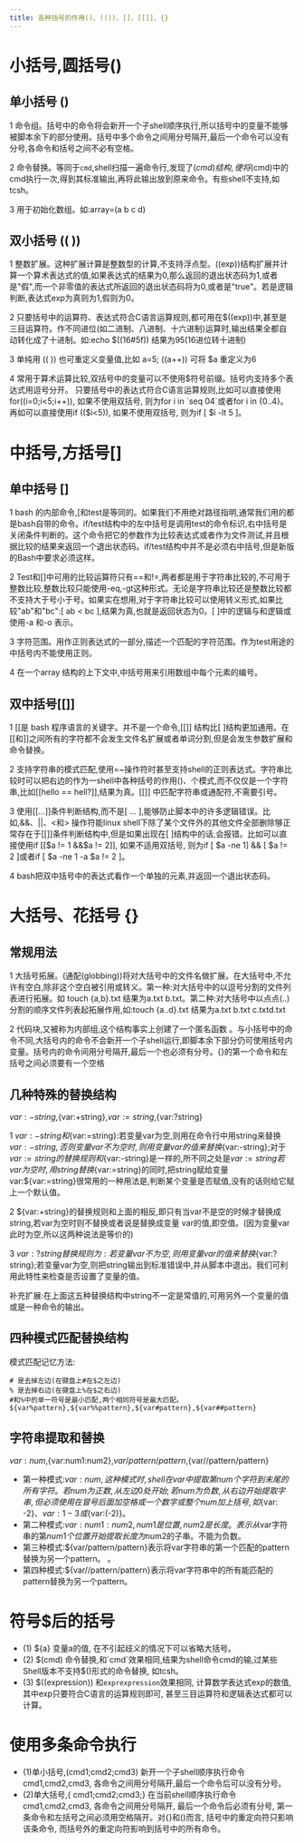 ```yaml
---
title: 各种括号的作用()、(())、[]、[[]]、{}
---
```


# 小括号,圆括号()

## 单小括号 ()

1 命令组。括号中的命令将会新开一个子shell顺序执行,所以括号中的变量不能够被脚本余下的部分使用。括号中多个命令之间用分号隔开,最后一个命令可以没有分号,各命令和括号之间不必有空格。

2 命令替换。等同于`cmd`,shell扫描一遍命令行,发现了$(cmd)结构,便将$(cmd)中的cmd执行一次,得到其标准输出,再将此输出放到原来命令。有些shell不支持,如tcsh。

3 用于初始化数组。如:array=(a b c d)

## 双小括号 (( ))

1 整数扩展。这种扩展计算是整数型的计算,不支持浮点型。((exp))结构扩展并计算一个算术表达式的值,如果表达式的结果为0,那么返回的退出状态码为1,或者 是"假",而一个非零值的表达式所返回的退出状态码将为0,或者是"true"。若是逻辑判断,表达式exp为真则为1,假则为0。

2 只要括号中的运算符、表达式符合C语言运算规则,都可用在$((exp))中,甚至是三目运算符。作不同进位(如二进制、八进制、十六进制)运算时,输出结果全都自动转化成了十进制。如:echo $((16#5f)) 结果为95(16进位转十进制)

3 单纯用 (( )) 也可重定义变量值,比如 a=5; ((a++)) 可将 $a 重定义为6

4 常用于算术运算比较,双括号中的变量可以不使用$符号前缀。括号内支持多个表达式用逗号分开。 只要括号中的表达式符合C语言运算规则,比如可以直接使用for((i=0;i<5;i++)), 如果不使用双括号, 则为for i in `seq 04`或者for i in {0..4}。再如可以直接使用if (($i<5)), 如果不使用双括号, 则为if [ $i -lt 5 ]。

# 中括号,方括号[]

## 单中括号 []

1 bash 的内部命令,[和test是等同的。如果我们不用绝对路径指明,通常我们用的都是bash自带的命令。if/test结构中的左中括号是调用test的命令标识,右中括号是关闭条件判断的。这个命令把它的参数作为比较表达式或者作为文件测试,并且根据比较的结果来返回一个退出状态码。if/test结构中并不是必须右中括号,但是新版的Bash中要求必须这样。

2 Test和[]中可用的比较运算符只有==和!=,两者都是用于字符串比较的,不可用于整数比较,整数比较只能使用-eq,-gt这种形式。无论是字符串比较还是整数比较都不支持大于号小于号。如果实在想用,对于字符串比较可以使用转义形式,如果比较"ab"和"bc":[ ab \< bc ],结果为真,也就是返回状态为0。[ ]中的逻辑与和逻辑或使用-a 和-o 表示。

3 字符范围。用作正则表达式的一部分,描述一个匹配的字符范围。作为test用途的中括号内不能使用正则。

4 在一个array 结构的上下文中,中括号用来引用数组中每个元素的编号。

## 双中括号[[]]

1 [[是 bash 程序语言的关键字。并不是一个命令,[[]] 结构比[ ]结构更加通用。在[[和]]之间所有的字符都不会发生文件名扩展或者单词分割,但是会发生参数扩展和命令替换。

2 支持字符串的模式匹配,使用=~操作符时甚至支持shell的正则表达式。字符串比较时可以把右边的作为一shell中各种括号的作用()、个模式,而不仅仅是一个字符串,比如[[hello == hell?]],结果为真。[[]] 中匹配字符串或通配符,不需要引号。

3 使用[[...]]条件判断结构,而不是[ ... ],能够防止脚本中的许多逻辑错误。比如,&&、||、<和> 操作符能linux shell下除了某个文件外的其他文件全部删除够正常存在于[[]]条件判断结构中,但是如果出现在[ ]结构中的话,会报错。比如可以直接使用if [[$a != 1 &&$a != 2]], 如果不适用双括号, 则为if [ $a -ne 1] && [ $a != 2 ]或者if [ $a -ne 1 -a $a != 2 ]。

4 bash把双中括号中的表达式看作一个单独的元素,并返回一个退出状态码。

# 大括号、花括号 {}

## 常规用法

1 大括号拓展。(通配(globbing))将对大括号中的文件名做扩展。在大括号中,不允许有空白,除非这个空白被引用或转义。第一种:对大括号中的以逗号分割的文件列表进行拓展。如 touch {a,b}.txt 结果为a.txt b.txt。第二种:对大括号中以点点(..)分割的顺序文件列表起拓展作用,如:touch {a..d}.txt 结果为a.txt b.txt c.txtd.txt

2 代码块,又被称为内部组,这个结构事实上创建了一个匿名函数 。与小括号中的命令不同,大括号内的命令不会新开一个子shell运行,即脚本余下部分仍可使用括号内变量。括号内的命令间用分号隔开,最后一个也必须有分号。{}的第一个命令和左括号之间必须要有一个空格

## 几种特殊的替换结构

${var:-string},${var:+string},${var:=string},${var:?string}

1 ${var:-string}和${var:=string}:若变量var为空,则用在命令行中用string来替换${var:-string},否则变量var不为空时,则用变量var的值来替换${var:-string};对于${var:=string}的替换规则和${var:-string}是一样的,所不同之处是${var:=string}若var为空时,用string替换${var:=string}的同时,把string赋给变量var:${var:=string}很常用的一种用法是,判断某个变量是否赋值,没有的话则给它赋上一个默认值。

2 ${var:+string}的替换规则和上面的相反,即只有当var不是空的时候才替换成string,若var为空时则不替换或者说是替换成变量 var的值,即空值。(因为变量var此时为空,所以这两种说法是等价的)

3 ${var:?string}替换规则为:若变量var不为空,则用变量var的值来替换${var:?string};若变量var为空,则把string输出到标准错误中,并从脚本中退出。我们可利用此特性来检查是否设置了变量的值。

补充扩展:在上面这五种替换结构中string不一定是常值的,可用另外一个变量的值或是一种命令的输出。

## 四种模式匹配替换结构

模式匹配记忆方法:

```shell
# 是去掉左边(在键盘上#在$之左边)
% 是去掉右边(在键盘上%在$之右边)
#和%中的单一符号是最小匹配,两个相同符号是最大匹配。
${var%pattern},${var%%pattern},${var#pattern},${var##pattern}
```

## 字符串提取和替换

${var:num},${var:num1:num2},${var/pattern/pattern},${var//pattern/pattern}

- 第一种模式:${var:num},这种模式时,shell在var中提取第num个字符到末尾的所有字符。若num为正数,从左边0处开始;若num为负数,从右边开始提取字串,但必须使用在冒号后面加空格或一个数字或整个num加上括号,如${var: -2}、${var:1-3}或${var:(-2)}。
- 第二种模式:${var:num1:num2},num1是位置,num2是长度。表示从$var字符串的第$num1个位置开始提取长度为$num2的子串。不能为负数。
- 第三种模式:${var/pattern/pattern}表示将var字符串的第一个匹配的pattern替换为另一个pattern。 。
- 第四种模式:${var//pattern/pattern}表示将var字符串中的所有能匹配的pattern替换为另一个pattern。

# 符号$后的括号

- (1) ${a} 变量a的值, 在不引起歧义的情况下可以省略大括号。
- (2) $(cmd) 命令替换,和`cmd`效果相同,结果为shell命令cmd的输,过某些Shell版本不支持$()形式的命令替换, 如tcsh。
- (3) $((expression)) 和`exprexpression`效果相同, 计算数学表达式exp的数值, 其中exp只要符合C语言的运算规则即可, 甚至三目运算符和逻辑表达式都可以计算。

# 使用多条命令执行

- (1)单小括号,(cmd1;cmd2;cmd3) 新开一个子shell顺序执行命令cmd1,cmd2,cmd3, 各命令之间用分号隔开,最后一个命令后可以没有分号。
- (2)单大括号,{ cmd1;cmd2;cmd3;} 在当前shell顺序执行命令cmd1,cmd2,cmd3, 各命令之间用分号隔开, 最后一个命令后必须有分号, 第一条命令和左括号之间必须用空格隔开。对{}和()而言, 括号中的重定向符只影响该条命令, 而括号外的重定向符影响到括号中的所有命令。
